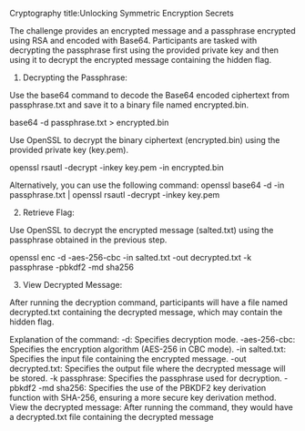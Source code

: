 Cryptography
title:Unlocking Symmetric Encryption Secrets

The challenge provides an encrypted message and a passphrase encrypted using RSA and encoded with Base64. Participants are tasked with decrypting the passphrase first using the provided private key and then using it to decrypt the encrypted message containing the hidden flag.

1) Decrypting the Passphrase:

Use the base64 command to decode the Base64 encoded ciphertext from passphrase.txt and save it to a binary file named encrypted.bin.

base64 -d passphrase.txt > encrypted.bin

Use OpenSSL to decrypt the binary ciphertext (encrypted.bin) using the provided private key (key.pem).

openssl rsautl -decrypt -inkey key.pem -in encrypted.bin

Alternatively, you can use the following command:
openssl base64 -d -in passphrase.txt | openssl rsautl -decrypt -inkey key.pem

2) Retrieve Flag:

Use OpenSSL to decrypt the encrypted message (salted.txt) using the passphrase obtained in the previous step.

openssl enc -d -aes-256-cbc -in salted.txt -out decrypted.txt -k passphrase -pbkdf2 -md sha256

3) View Decrypted Message:

After running the decryption command, participants will have a file named decrypted.txt containing the decrypted message, which may contain the hidden flag.



Explanation of the command:
-d: Specifies decryption mode.
-aes-256-cbc: Specifies the encryption algorithm (AES-256 in CBC mode).
-in salted.txt: Specifies the input file containing the encrypted message.
-out decrypted.txt: Specifies the output file where the decrypted message will be stored.
-k passphrase: Specifies the passphrase used for decryption.
-pbkdf2 -md sha256: Specifies the use of the PBKDF2 key derivation function with SHA-256, ensuring a more secure key derivation method.
View the decrypted message: After running the command, they would have a decrypted.txt file containing the decrypted message
 
